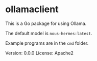 # ollamaclient

This is a Go package for using Ollama.

The default model is `nous-hermes:latest`.

Example programs are in the `cmd` folder.

Version: 0.0.0
License: Apache2
